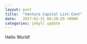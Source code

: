 ```yaml
---
layout: post
title:  "Venture Capital List Cont"
date:   2017-01-31 04:29:29 +0800
categories: jekyll update
---
```



Hello World!
